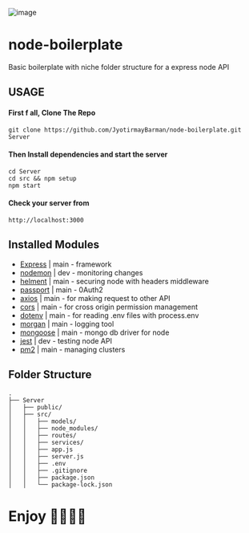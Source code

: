 ![image](https://user-images.githubusercontent.com/56916274/124358576-94f37b80-dc3e-11eb-9f04-ee3e5ba529bf.png)


# node-boilerplate
Basic boilerplate with niche folder structure for a express node API 

## USAGE
#### First f all, Clone The Repo
    git clone https://github.com/JyotirmayBarman/node-boilerplate.git Server
    
#### Then Install dependencies and start the server
    cd Server 
    cd src && npm setup
    npm start
    
#### Check your server from 
    http://localhost:3000
    

## Installed Modules 
* [Express](https://github.com/expressjs/express)   | main - framework
* [nodemon](https://github.com/remy/nodemon)        | dev - monitoring changes
* [helment](https://github.com/helmetjs/helmet)     | main - securing node with headers middleware
* [passport](http://www.passportjs.org/)            | main - 0Auth2
* [axios](https://github.com/axios/axios)           | main - for making request to other API
* [cors](https://github.com/expressjs/cors)         | main - for cross origin permission management
* [dotenv](https://github.com/motdotla/dotenv)      | main - for reading .env files with process.env
* [morgan](https://github.com/expressjs/morgan)     | main - logging tool
* [mongoose](https://mongoosejs.com/)               | main - mongo db driver for node
* [jest](https://jestjs.io/)                        | dev - testing node API
* [pm2](https://pm2.keymetrics.io/)                 | main - managing clusters

## Folder Structure

    .
    ├── Server
    │   ├── public/                    
    │   ├── src/              
    │   │   ├── models/
    │   │   ├── node_modules/
    │   │   ├── routes/
    │   │   ├── services/
    │   │   ├── app.js
    │   │   ├── server.js
    │   │   ├── .env
    │   │   ├── .gitignore
    │   │   ├── package.json
    │   │   └── package-lock.json
    
# Enjoy 🤟🤟🤟🤟
